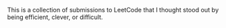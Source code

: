 This is a collection of submissions to LeetCode that I thought stood out by being efficient, clever, or difficult. 
